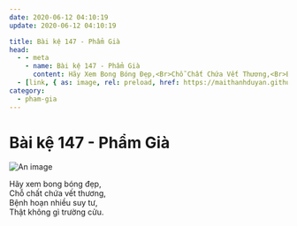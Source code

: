 ```yaml
---
date: 2020-06-12 04:10:19
update: 2020-06-12 04:10:19

title: Bài kệ 147 - Phẩm Già
head:
  - - meta
    - name: Bài kệ 147 - Phẩm Già
      content: Hãy Xem Bong Bóng Đẹp,<Br>Chỗ Chất Chứa Vết Thương,<Br>Bệnh Hoạn Nhiều Suy Tư,<Br>Thật Không Gì Trường Cửu.<Br>
  - [link, { as: image, rel: preload, href: https://maithanhduyan.github.io/kinh-phap-cu/img/pham-gia/pham-gia-147.jpg }]
category:
  - pham-gia
---
```


# Bài kệ 147 - Phẩm Già

![An image](/img/pham-gia/pham-gia-147.jpg)

Hãy xem bong bóng đẹp,<br>Chỗ chất chứa vết thương,<br>Bệnh hoạn nhiều suy tư,<br>Thật không gì trường cửu.<br>
